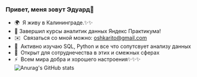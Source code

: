 ### Привет, меня зовут Эдуард👋

<!--
**Oshkarito/Oshkarito** is a ✨ _special_ ✨ repository because its `README.md` (this file) appears on your GitHub profile.

Here are some ideas to get you started:

- 🔭 I’m currently working on ...
- 🌱 I’m currently learning ...
- 👯 I’m looking to collaborate on ...
- 🤔 I’m looking for help with ...
- 💬 Ask me about ...
- 📫 How to reach me: ...
- 😄 Pronouns: ...
- ⚡ Fun fact: ...
-->
* 🌍  Я живу в Калининграде.✨✨
* 🌱 Завершил курсы аналитик данных Яндекс Практикума!
* ✉️  Связаться со мной можно: [oshkarito@gmail.com](mailto:oshkarito@gmail.com)
* 🧠  Активно изучаю SQL, Python и все что сопутсвует анализу данных
* 🤝  Открыт для сотруднечества в этих и смежных сферах
* ⚡  Всем мира добра и хорошего настроения✨✨✨
![Anurag's GitHub stats](https://github-readme-stats.vercel.app/api?username=anuraghazra&show_icons=true&theme=radical)
